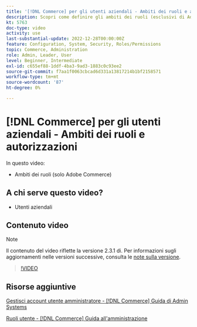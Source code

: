 ```yaml
---
title: '[!DNL Commerce] per gli utenti aziendali - Ambiti dei ruoli e autorizzazioni'
description: Scopri come definire gli ambiti dei ruoli (esclusivi di Adobe Commerce) e le autorizzazioni associate per sito o store.
kt: 5763
doc-type: video
activity: use
last-substantial-update: 2022-12-28T00:00:00Z
feature: Configuration, System, Security, Roles/Permissions
topic: Commerce, Administration
role: Admin, Leader, User
level: Beginner, Intermediate
exl-id: c655ef88-1ddf-4ba3-9ad3-1883c0c93ee2
source-git-commit: f7aa1f0063cbcad6d331a13817214b1bf2158571
workflow-type: tm+mt
source-wordcount: '87'
ht-degree: 0%

---
```


# [!DNL Commerce] per gli utenti aziendali - Ambiti dei ruoli e autorizzazioni

In questo video:

- Ambiti dei ruoli (solo Adobe Commerce)

## A chi serve questo video?

- Utenti aziendali

## Contenuto video

>[!NOTE]
>
>Il contenuto del video riflette la versione 2.3.1 di. Per informazioni sugli aggiornamenti nelle versioni successive, consulta le [note sulla versione](https://experienceleague.adobe.com/docs/commerce-operations/release/notes/overview.html).

>[!VIDEO](https://video.tv.adobe.com/v/35948?quality=12&learn=on)

## Risorse aggiuntive

[Gestisci account utente amministratore - [!DNL Commerce] Guida di Admin Systems](https://experienceleague.adobe.com/docs/commerce-admin/systems/user-accounts/permissions-users-all.html)

[Ruoli utente - [!DNL Commerce] Guida all&#39;amministrazione](https://experienceleague.adobe.com/docs/commerce-admin/systems/user-accounts/permissions-user-roles.html)
